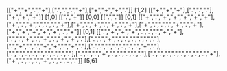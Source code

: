 [["+","+",".","+"],[".",".",".","+"],["+","+","+","."]]
[1,2]
[["+","+","+"],[".",".","."],["+","+","+"]]
[1,0]
[[".","+"]]
[0,0]
[[".","."]]
[0,1]
[["+",".","+","+","+","+","+"],["+",".","+",".",".",".","+"],["+",".","+",".","+",".","+"],["+",".",".",".","+",".","+"],["+","+","+","+","+",".","+"]]
[0,1]
[[".","+","+","+",".",".",".","+","+"],[".",".","+",".","+",".","+","+","."],[".",".","+",".",".",".",".",".","."],[".","+",".",".","+","+",".","+","."],[".",".",".",".",".",".",".","+","."],[".",".",".",".",".",".",".",".","."],[".",".",".","+",".",".",".",".","."],[".",".",".",".",".",".",".",".","+"],["+",".",".",".","+",".",".",".","."]]
[5,6]